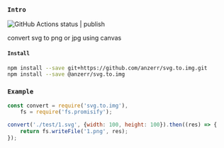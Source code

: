 
### `Intro`
![GitHub Actions status | publish](https://github.com/anzerr/svg.to.img/workflows/publish/badge.svg)

convert svg to png or jpg using canvas

#### `Install`
``` bash
npm install --save git+https://github.com/anzerr/svg.to.img.git
npm install --save @anzerr/svg.to.img
```

### `Example`
``` javascript
const convert = require('svg.to.img'),
	fs = require('fs.promisify');

convert('./test/1.svg', {width: 100, height: 100}).then((res) => {
	return fs.writeFile('1.png', res);
});
```